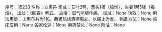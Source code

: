 序号：15233
名称：立患丹
组成：艾叶2两，葱头1根（捣烂），生姜1两5钱（捣烂）。
出处：《回春》卷五。
主治：湿气两腿作痛。
加减：None
功效：None
用法用量：上用布共为1包，蘸极热烧酒擦患处。以痛止为度。
制备方法：None
临床应用：None
各家论述：None
用药禁忌：None
附注：None
